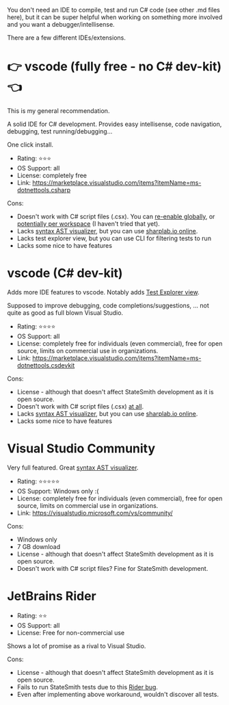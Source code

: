 You don't need an IDE to compile, test and run C# code (see other .md files here), but it can be super helpful when working on something more involved and you want a debugger/intellisense.

There are a few different IDEs/extensions.

# 👉 vscode (fully free - no C# dev-kit) 👈
This is my general recommendation.

A solid IDE for C# development. Provides easy intellisense, code navigation, debugging, test running/debugging...

One click install.

* Rating: ⭐⭐⭐
* OS Support: all
* License: completely free
* Link: https://marketplace.visualstudio.com/items?itemName=ms-dotnettools.csharp

Cons:
* Doesn't work with C# script files (.csx). You can [re-enable globally](https://github.com/StateSmith/StateSmith/issues/221), or [potentially per workspace](https://github.com/dotnet/vscode-csharp/issues/6411#issuecomment-1756730824) (I haven't tried that yet).
* Lacks [syntax AST visualizer](https://learn.microsoft.com/en-us/dotnet/csharp/roslyn-sdk/syntax-visualizer?tabs=csharp), but you can use [sharplab.io online](https://sharplab.io/#v2:C4LghgzsA0AmIGoA+ABATARgLAChcoGYACdIgYSIG9cjaTiBLAO2CIA8iBeItNAbhp1CRZqwCeAnHSKDaw0UQDKAewC2AUwCy64AAtlsABQBKWVTPSUAdnZEERCWYC+uJ0A=).
* Lacks test explorer view, but you can use CLI for filtering tests to run
* Lacks some nice to have features



# vscode (C# dev-kit)
Adds more IDE features to vscode. Notably adds [Test Explorer view](https://code.visualstudio.com/docs/csharp/testing#_view-test-results).

Supposed to improve debugging, code completions/suggestions, ... not quite as good as full blown Visual Studio.

* Rating: ⭐⭐⭐⭐
* OS Support: all
* License: completely free for individuals (even commercial), free for open source, limits on commercial use in organizations.
* Link: https://marketplace.visualstudio.com/items?itemName=ms-dotnettools.csdevkit

Cons:
* License - although that doesn't affect StateSmith development as it is open source.
* Doesn't work with C# script files (.csx) [at all](https://github.com/StateSmith/StateSmith/issues/221).
* Lacks [syntax AST visualizer](https://learn.microsoft.com/en-us/dotnet/csharp/roslyn-sdk/syntax-visualizer?tabs=csharp), but you can use [sharplab.io online](https://sharplab.io/#v2:C4LghgzsA0AmIGoA+ABATARgLAChcoGYACdIgYSIG9cjaTiBLAO2CIA8iBeItNAbhp1CRZqwCeAnHSKDaw0UQDKAewC2AUwCy64AAtlsABQBKWVTPSUAdnZEERCWYC+uJ0A=).
* Lacks some nice to have features


# Visual Studio Community
Very full featured. Great [syntax AST visualizer](https://learn.microsoft.com/en-us/dotnet/csharp/roslyn-sdk/syntax-visualizer?tabs=csharp).

* Rating: ⭐⭐⭐⭐⭐
* OS Support: Windows only :(
* License: completely free for individuals (even commercial), free for open source, limits on commercial use in organizations.
* Link: https://visualstudio.microsoft.com/vs/community/

Cons:
* Windows only
* 7 GB download
* License - although that doesn't affect StateSmith development as it is open source.
* Doesn't work with C# script files? Fine for StateSmith development.


# JetBrains Rider
* Rating: ⭐⭐
* OS Support: all
* License: Free for non-commercial use

Shows a lot of promise as a rival to Visual Studio.

Cons:
* License - although that doesn't affect StateSmith development as it is open source.
* Fails to run StateSmith tests due to this [Rider bug](https://youtrack.jetbrains.com/issue/RSRP-495598).
* Even after implementing above workaround, wouldn't discover all tests.
